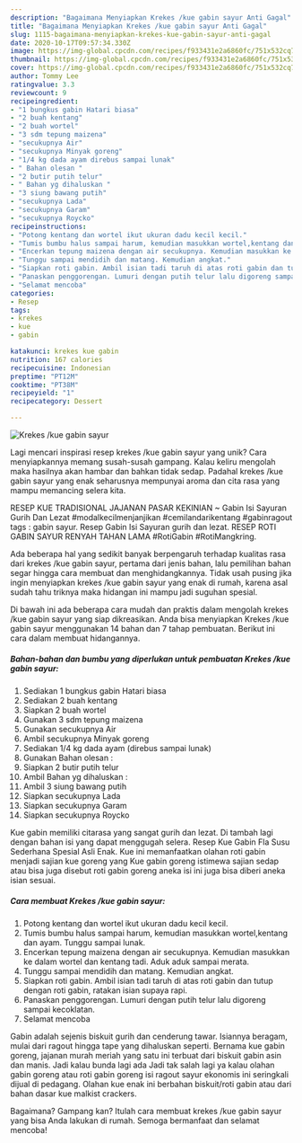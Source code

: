 ```yaml
---
description: "Bagaimana Menyiapkan Krekes /kue gabin sayur Anti Gagal"
title: "Bagaimana Menyiapkan Krekes /kue gabin sayur Anti Gagal"
slug: 1115-bagaimana-menyiapkan-krekes-kue-gabin-sayur-anti-gagal
date: 2020-10-17T09:57:34.330Z
image: https://img-global.cpcdn.com/recipes/f933431e2a6860fc/751x532cq70/krekes-kue-gabin-sayur-foto-resep-utama.jpg
thumbnail: https://img-global.cpcdn.com/recipes/f933431e2a6860fc/751x532cq70/krekes-kue-gabin-sayur-foto-resep-utama.jpg
cover: https://img-global.cpcdn.com/recipes/f933431e2a6860fc/751x532cq70/krekes-kue-gabin-sayur-foto-resep-utama.jpg
author: Tommy Lee
ratingvalue: 3.3
reviewcount: 9
recipeingredient:
- "1 bungkus gabin Hatari biasa"
- "2 buah kentang"
- "2 buah wortel"
- "3 sdm tepung maizena"
- "secukupnya Air"
- "secukupnya Minyak goreng"
- "1/4 kg dada ayam direbus sampai lunak"
- " Bahan olesan "
- "2 butir putih telur"
- " Bahan yg dihaluskan "
- "3 siung bawang putih"
- "secukupnya Lada"
- "secukupnya Garam"
- "secukupnya Roycko"
recipeinstructions:
- "Potong kentang dan wortel ikut ukuran dadu kecil kecil."
- "Tumis bumbu halus sampai harum, kemudian masukkan wortel,kentang dan ayam. Tunggu sampai lunak."
- "Encerkan tepung maizena dengan air secukupnya. Kemudian masukkan ke dalam wortel dan kentang tadi. Aduk aduk sampai merata."
- "Tunggu sampai mendidih dan matang. Kemudian angkat."
- "Siapkan roti gabin. Ambil isian tadi taruh di atas roti gabin dan tutup dengan roti gabin, ratakan isian supaya rapi."
- "Panaskan penggorengan. Lumuri dengan putih telur lalu digoreng sampai kecoklatan."
- "Selamat mencoba"
categories:
- Resep
tags:
- krekes
- kue
- gabin

katakunci: krekes kue gabin 
nutrition: 167 calories
recipecuisine: Indonesian
preptime: "PT12M"
cooktime: "PT38M"
recipeyield: "1"
recipecategory: Dessert

---
```



![Krekes /kue gabin sayur](https://img-global.cpcdn.com/recipes/f933431e2a6860fc/751x532cq70/krekes-kue-gabin-sayur-foto-resep-utama.jpg)

Lagi mencari inspirasi resep krekes /kue gabin sayur yang unik? Cara menyiapkannya memang susah-susah gampang. Kalau keliru mengolah maka hasilnya akan hambar dan bahkan tidak sedap. Padahal krekes /kue gabin sayur yang enak seharusnya mempunyai aroma dan cita rasa yang mampu memancing selera kita.

RESEP KUE TRADISIONAL JAJANAN PASAR KEKINIAN ~ Gabin Isi Sayuran Gurih Dan Lezat #modalkecilmenjanjikan #cemilandarikentang #gabinragout tags : gabin sayur. Resep Gabin Isi Sayuran gurih dan lezat. RESEP ROTI GABIN SAYUR RENYAH TAHAN LAMA #RotiGabin #RotiMangkring.

Ada beberapa hal yang sedikit banyak berpengaruh terhadap kualitas rasa dari krekes /kue gabin sayur, pertama dari jenis bahan, lalu pemilihan bahan segar hingga cara membuat dan menghidangkannya. Tidak usah pusing jika ingin menyiapkan krekes /kue gabin sayur yang enak di rumah, karena asal sudah tahu triknya maka hidangan ini mampu jadi suguhan spesial.


Di bawah ini ada beberapa cara mudah dan praktis dalam mengolah krekes /kue gabin sayur yang siap dikreasikan. Anda bisa menyiapkan Krekes /kue gabin sayur menggunakan 14 bahan dan 7 tahap pembuatan. Berikut ini cara dalam membuat hidangannya.

<!--inarticleads1-->

##### Bahan-bahan dan bumbu yang diperlukan untuk pembuatan Krekes /kue gabin sayur:

1. Sediakan 1 bungkus gabin Hatari biasa
1. Sediakan 2 buah kentang
1. Siapkan 2 buah wortel
1. Gunakan 3 sdm tepung maizena
1. Gunakan secukupnya Air
1. Ambil secukupnya Minyak goreng
1. Sediakan 1/4 kg dada ayam (direbus sampai lunak)
1. Gunakan  Bahan olesan :
1. Siapkan 2 butir putih telur
1. Ambil  Bahan yg dihaluskan :
1. Ambil 3 siung bawang putih
1. Siapkan secukupnya Lada
1. Siapkan secukupnya Garam
1. Siapkan secukupnya Roycko


Kue gabin memiliki citarasa yang sangat gurih dan lezat. Di tambah lagi dengan bahan isi yang dapat menggugah selera. Resep Kue Gabin Fla Susu Sederhana Spesial Asli Enak. Kue ini memanfaatkan olahan roti gabin menjadi sajian kue goreng yang Kue gabin goreng istimewa sajian sedap atau bisa juga disebut roti gabin goreng aneka isi ini juga bisa diberi aneka isian sesuai. 

<!--inarticleads2-->

##### Cara membuat Krekes /kue gabin sayur:

1. Potong kentang dan wortel ikut ukuran dadu kecil kecil.
1. Tumis bumbu halus sampai harum, kemudian masukkan wortel,kentang dan ayam. Tunggu sampai lunak.
1. Encerkan tepung maizena dengan air secukupnya. Kemudian masukkan ke dalam wortel dan kentang tadi. Aduk aduk sampai merata.
1. Tunggu sampai mendidih dan matang. Kemudian angkat.
1. Siapkan roti gabin. Ambil isian tadi taruh di atas roti gabin dan tutup dengan roti gabin, ratakan isian supaya rapi.
1. Panaskan penggorengan. Lumuri dengan putih telur lalu digoreng sampai kecoklatan.
1. Selamat mencoba


Gabin adalah sejenis biskuit gurih dan cenderung tawar. Isiannya beragam, mulai dari ragout hingga tape yang dihaluskan seperti. Bernama kue gabin goreng, jajanan murah meriah yang satu ini terbuat dari biskuit gabin asin dan manis. Jadi kalau bunda lagi ada Jadi tak salah lagi ya kalau olahan gabin goreng atau roti gabin goreng isi ragout sayur ekonomis ini seringkali dijual di pedagang. Olahan kue enak ini berbahan biskuit/roti gabin atau dari bahan dasar kue malkist crackers. 

Bagaimana? Gampang kan? Itulah cara membuat krekes /kue gabin sayur yang bisa Anda lakukan di rumah. Semoga bermanfaat dan selamat mencoba!
